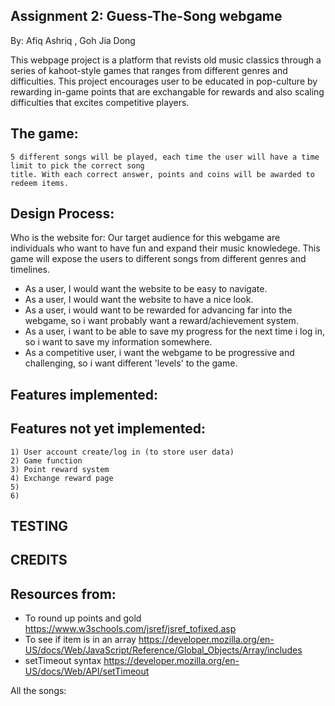 ## Assignment 2: Guess-The-Song webgame
By: Afiq Ashriq , Goh Jia Dong

This webpage project is a platform that revists old music classics through a series of kahoot-style games that ranges from different genres and difficulties. This project encourages user to be educated in pop-culture by rewarding in-game points that are exchangable for rewards and also scaling difficulties that excites competitive players.

## The game: 
    5 different songs will be played, each time the user will have a time limit to pick the correct song
    title. With each correct answer, points and coins will be awarded to redeem items.

## Design Process:
Who is the website for: Our target audience for this webgame are individuals who want to have fun and expand their music knowledege. This game will expose the users to different songs from different genres and timelines.
 - As a user, I would want the website to be easy to navigate.
 - As a user, I would want the website to have a nice look.
 - As a user, i would want to be rewarded for advancing far into the webgame, so i want probably want a reward/achievement system.
 - As a user, i want to be able to save my progress for the next time i log in, so i want to save my information somewhere.
 - As a competitive user, i want the webgame to be progressive and challenging, so i want different 'levels' to the game.

## Features implemented:

## Features not yet implemented:
    1) User account create/log in (to store user data)
    2) Game function
    3) Point reward system
    4) Exchange reward page
    5)
    6)

## TESTING

## CREDITS

## Resources from:
- To round up points and gold https://www.w3schools.com/jsref/jsref_tofixed.asp
- To see if item is in an array https://developer.mozilla.org/en-US/docs/Web/JavaScript/Reference/Global_Objects/Array/includes
- setTimeout syntax https://developer.mozilla.org/en-US/docs/Web/API/setTimeout

All the songs:
